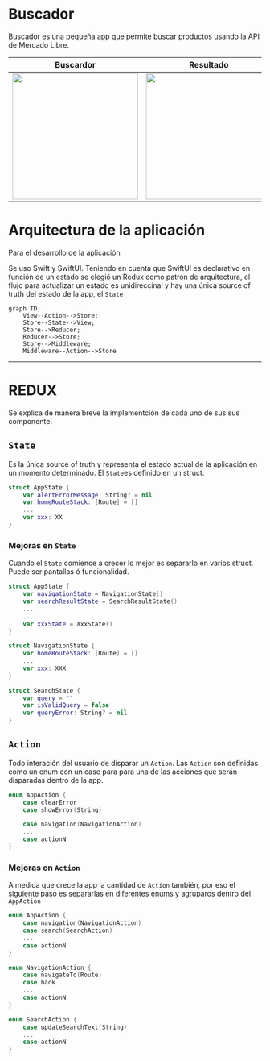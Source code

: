 # Buscador

Buscador es una pequeña app que permite buscar productos usando la API de Mercado Libre. 

| Buscardor | Resultado | Detalle Producto |
|----------|:-------------:|------|
| <img width="250" src="https://github.com/user-attachments/assets/dca4493c-88d6-47a7-99bc-48a09508d2e6"> |  <img width="250" src="https://github.com/user-attachments/assets/a3bad7ae-ea3d-43a6-97ac-49033f674522"> | <img width="250" src="https://github.com/user-attachments/assets/5d2ba881-b5cf-468c-b6f8-2d15d685d426">   |

# Arquitectura de la aplicación 

Para el desarrollo de la aplicación

Se uso Swift y SwiftUI. Teniendo en cuenta que SwiftUI es declarativo en función de un estado se elegió un Redux como patrón de arquitectura, el flujo para actualizar un estado es unidireccinal y hay una única source of truth del estado de la app, el `State`

```mermaid
graph TD;
    View--Action-->Store;
    Store--State-->View;
    Store-->Reducer;
    Reducer-->Store;
    Store-->Middleware;
    Middleware--Action-->Store
```
___
# REDUX

Se explica de manera breve la implementción de cada uno de sus sus componente.

## `State`
Es la única source of truth y representa el estado actual de la aplicación en un momento determinado. El `State`es definido en un struct.

```swift
struct AppState {
    var alertErrorMessage: String? = nil
    var homeRouteStack: [Route] = []
    ...
    var xxx: XX
}
```

### Mejoras en `State`
Cuando el `State` comience a crecer lo mejor es separarlo en varios struct. Puede ser pantallas ó funcionalidad.

```swift
struct AppState {
    var navigationState = NavigationState() 
    var searchResultState = SearchResultState()
    ...
    ...
    var xxxState = XxxState()
}

struct NavigationState {
    var homeRouteStack: [Route] = []
    ...
    var xxx: XXX
}

struct SearchState {
    var query = ""
    var isValidQuery = false
    var queryError: String? = nil
}
```


## `Action`
Todo interación del usuario de disparar un `Action`. Las `Action` son definidas como un enum con un case para para una de las acciones que serán disparadas dentro de la app.

```swift
enum AppAction {
    case clearError
    case showError(String)

    case navigation(NavigationAction)
    ...
    case actionN
}
```
### Mejoras en `Action`
A medida que crece la app la cantidad de `Action` también, por eso el siguiente paso es separarlas en diferentes enums y agruparos dentro del `AppAction`


```swift
enum AppAction {
    case navigation(NavigationAction)
    case search(SearchAction)
    ...
    case actionN
}

enum NavigationAction {
    case navigateTo(Route)
    case back
    ...
    case actionN
}

enum SearchAction {
    case updateSearchText(String)
    ...
    case actionN
}
```





